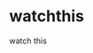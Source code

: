 watchthis
=========

watch this

































































































































































